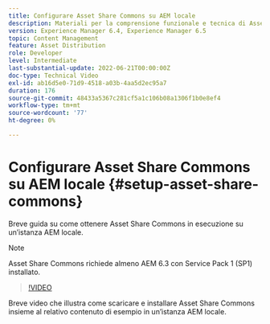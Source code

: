 ```yaml
---
title: Configurare Asset Share Commons su AEM locale
description: Materiali per la comprensione funzionale e tecnica di Assets Share Commons
version: Experience Manager 6.4, Experience Manager 6.5
topic: Content Management
feature: Asset Distribution
role: Developer
level: Intermediate
last-substantial-update: 2022-06-21T00:00:00Z
doc-type: Technical Video
exl-id: ab16d5e0-71d9-4518-a03b-4aa5d2ec95a7
duration: 176
source-git-commit: 48433a5367c281cf5a1c106b08a1306f1b0e8ef4
workflow-type: tm+mt
source-wordcount: '77'
ht-degree: 0%

---
```


# Configurare Asset Share Commons su AEM locale {#setup-asset-share-commons}

Breve guida su come ottenere Asset Share Commons in esecuzione su un’istanza AEM locale.

>[!NOTE]
>
>Asset Share Commons richiede almeno AEM 6.3 con Service Pack 1 (SP1) installato.

>[!VIDEO](https://video.tv.adobe.com/v/20499?quality=12&learn=on)

Breve video che illustra come scaricare e installare Asset Share Commons insieme al relativo contenuto di esempio in un’istanza AEM locale.
